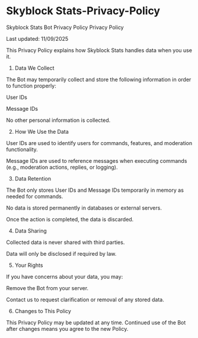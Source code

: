# Skyblock Stats-Privacy-Policy
Skyblock Stats Bot Privacy Policy
Privacy Policy

Last updated: 11/09/2025

This Privacy Policy explains how Skyblock Stats handles data when you use it.

1. Data We Collect

The Bot may temporarily collect and store the following information in order to function properly:

User IDs

Message IDs

No other personal information is collected.

2. How We Use the Data

User IDs are used to identify users for commands, features, and moderation functionality.

Message IDs are used to reference messages when executing commands (e.g., moderation actions, replies, or logging).

3. Data Retention

The Bot only stores User IDs and Message IDs temporarily in memory as needed for commands.

No data is stored permanently in databases or external servers.

Once the action is completed, the data is discarded.

4. Data Sharing

Collected data is never shared with third parties.

Data will only be disclosed if required by law.

5. Your Rights

If you have concerns about your data, you may:

Remove the Bot from your server.

Contact us to request clarification or removal of any stored data.

6. Changes to This Policy

This Privacy Policy may be updated at any time. Continued use of the Bot after changes means you agree to the new Policy.

